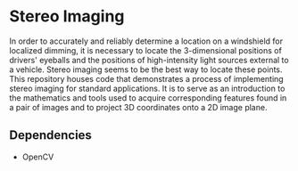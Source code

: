 # Stereo Imaging

In order to accurately and reliably determine a location on a windshield for localized dimming, it is necessary to locate the 3-dimensional positions of drivers' eyeballs and the
positions of high-intensity light sources external to a vehicle. Stereo imaging seems to be the best way to locate these points. This repository houses code that
demonstrates a process of implementing stereo imaging for standard applications. It is to serve as an introduction to the mathematics and tools used to acquire
corresponding features found in a pair of images and to project 3D coordinates onto a 2D image plane.
<!---![Stereo Imaging Diagram]()--->

## Dependencies
* OpenCV
